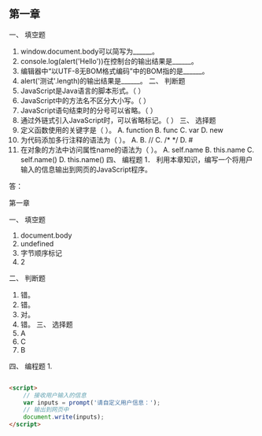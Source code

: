 ## 第一章
一、	填空题
1.	window.document.body可以简写为______。
2.	console.log(alert('Hello'))在控制台的输出结果是______。
3.	编辑器中“以UTF-8无BOM格式编码”中的BOM指的是______。
4.	alert('测试'.length)的输出结果是______。
二、	判断题
1.	JavaScript是Java语言的脚本形式。（  ）
2.	JavaScript中的方法名不区分大小写。（  ）
3.	JavaScript语句结束时的分号可以省略。（  ）
4.	通过外链式引入JavaScript时，可以省略</script>标记。（  ）
三、	选择题
1.	定义函数使用的关键字是（  ）。
A. function   B. func    C. var    D. new
2.	为代码添加多行注释的语法为（  ）。
A. <!-- -->    B. //    C. /*  */    D. #
3.	在对象的方法中访问属性name的语法为（  ）。
A. self.name    B. this.name    C. self.name()    D. this.name()
四、	编程题
1．	利用本章知识，编写一个将用户输入的信息输出到网页的JavaScript程序。


答：

第一章

一、	填空题
1.	document.body
2.	undefined
3.	字节顺序标记
4.	2

二、	判断题
1.	错。
2.	错。
3.	对。
4.	错。
三、	选择题
1.	A
2.	C
3.	B

四、	编程题
1.	
```html

<script>
	// 接收用户输入的信息
	var inputs = prompt('请自定义用户信息：');
	// 输出到网页中
	document.write(inputs);
</script>

```
